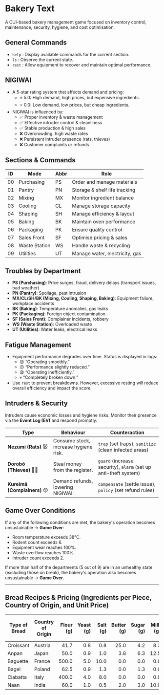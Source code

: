 # Bakery Text

A CUI-based bakery management game focused on inventory control, maintenance, security, hygiene, and cost optimisation.

## General Commands

- `help` : Display available commands for the current section.
- `ls`   : Observe the current state.
- `rest` : Allow equipment to recover and maintain optimal performance.

## NIGIWAI

- A 5-star rating system that affects demand and pricing:
  - ⭐️ 5.0: High demand, high prices, but expensive ingredients.
  - ⭐️ 0.0: Low demand, low prices, but cheap ingredients.
- NIGIWAI is influenced by:
  - ✅ Proper inventory & waste management
  - ✅ Effective intruder control & cleanliness
  - ✅ Stable production & high sales
  - ❌ Overcrowding, high waste rates
  - ❌ Persistent intruder presence (rats, thieves)
  - ❌ Customer complaints or refunds

## Sections & Commands

| ID  | Mode          | Abbr | Role                             |
| --- | ------------- | ---- | -------------------------------- |
| 00  | Purchasing    | PS   | Order and manage materials       |
| 01  | Pantry        | PN   | Storage & shelf life tracking    |
| 02  | Mixing        | MX   | Monitor ingredient balance       |
| 03  | Cooling       | CL   | Manage storage capacity          |
| 04  | Shaping       | SH   | Manage efficiency & layout       |
| 05  | Baking        | BK   | Maintain oven performance        |
| 06  | Packaging     | PK   | Ensure quality control           |
| 07  | Sales Front   | SF   | Optimise pricing & sales         |
| 08  | Waste Station | WS   | Handle waste & recycling         |
| 09  | Utilities     | UT   | Manage water, electricity, gas   |

## Troubles by Department

- **PS (Purchasing)**: Price surges, fraud, delivery delays (transport issues, bad weather)
- **PN (Pantry)**: Spoilage, pest intrusion
- **MX/CL/SH/BK (Mixing, Cooling, Shaping, Baking)**: Equipment failure, workplace accidents
- **BK (Baking)**: Temperature anomalies, gas leaks
- **PK (Packaging)**: Foreign object contamination
- **SF (Sales Front)**: Complainer incidents, robbery
- **WS (Waste Station)**: Overloaded waste
- **UT (Utilities)**: Water leaks, electrical leaks

## Fatigue Management

- Equipment performance degrades over time. Status is displayed in logs:
  - 😊 “Operating smoothly.”
  - 😐 “Performance slightly reduced.”
  - 😫 “Operating inefficiently.”
  - 💀 “Completely broken down.”
- Use `rest` to prevent breakdowns. However, excessive resting will reduce overall efficiency and impact the score.

## Intruders & Security

Intruders cause economic losses and hygiene risks. Monitor their presence via the **Event Log (EV)** and respond promptly.

| Type                          | Behaviour                                            | Counteraction                                              |
| ----------------------------- | ---------------------------------------------------- | ---------------------------------------------------------- |
| **Nezumi (Rats)** 🐭         | Consume stock, increase hygiene risk.              | `trap` (set traps), `sanitize` (clean infected areas)       |
| **Dorobō (Thieves)** 🏴‍☠️      | Steal money from the register.                     | `guard` (increase security), `alarm` (set up anti-theft system) |
| **Kureimā (Complainers)** 😡  | Demand refunds, lowering NIGIWAI.                  | `compensate` (settle issue), `policy` (set refund rules)     |

## Game Over Conditions

If any of the following conditions are met, the bakery's operation becomes unsustainable → **Game Over**:

- Room temperature exceeds 38°C.
- Rodent count exceeds 6.
- Equipment wear reaches 100%.
- Waste overflow reaches 100%.
- Intruder count exceeds 2.

If more than half of the departments (5 out of 9) are in an unhealthy state (excluding those on break), the bakery's operation also becomes unsustainable → **Game Over**.

---

## Bread Recipes & Pricing (Ingredients per Piece, Country of Origin, and Unit Price)

| Type of Bread   | Country of Origin | Flour (g) | Yeast (g) | Salt (g) | Butter (g) | Sugar (g) | Milk (g) | Red Bean Paste (g) | Malt (g) | Unit Price (¥) |
| --------------- | ----------------- | --------: | --------: | -------: | ---------: | --------: | -------: | -----------------: | -------: | -------------: |
| Croissant       | Austria           | 41.7      | 0.8       | 0.8      | 25.0       | 4.2       | 8.3      | 0.0                | 0.0      |          160.65 |
| Anpan           | Japan             | 50.0      | 0.9       | 1.0      | 3.8        | 6.3       | 12.5     | 25.0               | 0.0      |          139.00 |
| Baguette        | France            | 500.0     | 5.0       | 10.0     | 0.0        | 0.0       | 0.0      | 0.0                | 10.0     |          192.78 |
| Bagel           | Poland            | 62.5      | 0.9       | 1.3      | 0.0        | 1.3       | 0.0      | 0.0                | 1.9      |          114.24 |
| Ciabatta        | Italy             | 400.0     | 4.0       | 8.0      | 0.0        | 0.0       | 0.0      | 0.0                | 0.0      |          240.98 |
| Naan            | India             | 60.0      | 1.0       | 0.5      | 2.0        | 3.0       | 10.0     | 0.0                | 0.0      |           68.80 |
